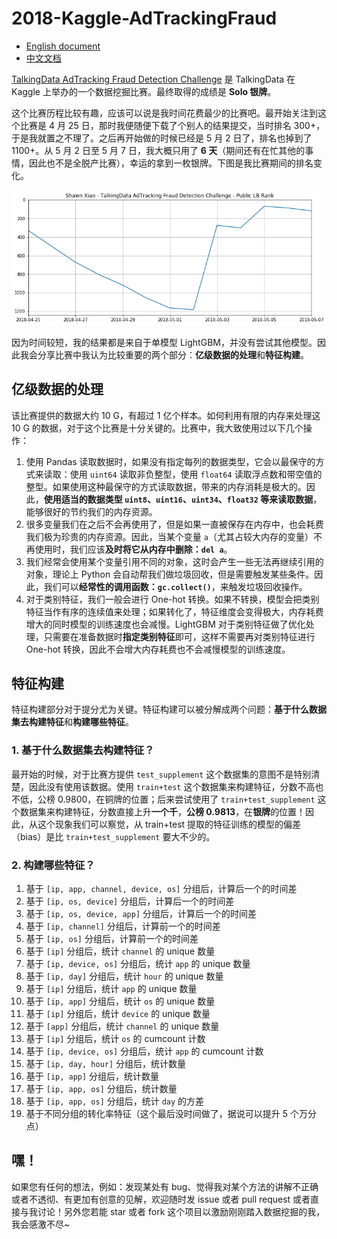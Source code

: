 # 2018-Kaggle-AdTrackingFraud

- [English document](README.md)
- [中文文档](README-zh.md)

[TalkingData AdTracking Fraud Detection Challenge](https://www.kaggle.com/c/talkingdata-adtracking-fraud-detection) 是 TalkingData 在 Kaggle 上举办的一个数据挖掘比赛。最终取得的成绩是 **Solo 银牌**。

这个比赛历程比较有趣，应该可以说是我时间花费最少的比赛吧。最开始关注到这个比赛是 4 月 25 日，那时我便随便下载了个别人的结果提交，当时排名 300+，于是我就置之不理了。之后再开始做的时候已经是 5 月 2 日了，排名也掉到了 1100+。从 5 月 2 日至 5 月 7 日，我大概只用了 **6 天**（期间还有在忙其他的事情，因此也不是全脱产比赛），幸运的拿到一枚银牌。下图是我比赛期间的排名变化。

![公榜排名变化](pic/rank.png)

因为时间较短，我的结果都是来自于单模型 LightGBM，并没有尝试其他模型。因此我会分享比赛中我认为比较重要的两个部分：**亿级数据的处理**和**特征构建**。

## 亿级数据的处理

该比赛提供的数据大约 10 G，有超过 1 亿个样本。如何利用有限的内存来处理这 10 G 的数据，对于这个比赛是十分关键的。比赛中，我大致使用过以下几个操作：

1. 使用 Pandas 读取数据时，如果没有指定每列的数据类型，它会以最保守的方式来读取：使用 `uint64` 读取非负整型，使用 `float64` 读取浮点数和带空值的整型。如果使用这种最保守的方式读取数据，带来的内存消耗是极大的。因此，**使用适当的数据类型 `uint8`、`uint16`、`uint34`、`float32` 等来读取数据**，能够很好的节约我们的内存资源。
2. 很多变量我们在之后不会再使用了，但是如果一直被保存在内存中，也会耗费我们极为珍贵的内存资源。因此，当某个变量 `a`（尤其占较大内存的变量）不再使用时，我们应该**及时将它从内存中删除：`del a`**。
3. 我们经常会使用某个变量引用不同的对象，这时会产生一些无法再继续引用的对象，理论上 Python 会自动帮我们做垃圾回收，但是需要触发某些条件。因此，我们可以**经常性的调用函数：`gc.collect()`**，来触发垃圾回收操作。
4. 对于类别特征，我们一般会进行 One-hot 转换。如果不转换，模型会把类别特征当作有序的连续值来处理；如果转化了，特征维度会变得极大，内存耗费增大的同时模型的训练速度也会减慢。LightGBM 对于类别特征做了优化处理，只需要在准备数据时**指定类别特征**即可，这样不需要再对类别特征进行 One-hot 转换，因此不会增大内存耗费也不会减慢模型的训练速度。

## 特征构建

特征构建部分对于提分尤为关键。特征构建可以被分解成两个问题：**基于什么数据集去构建特征**和**构建哪些特征**。

### 1. 基于什么数据集去构建特征？

最开始的时候，对于比赛方提供 `test_supplement` 这个数据集的意图不是特别清楚，因此没有使用该数据。使用 `train+test` 这个数据集来构建特征，分数不高也不低，公榜 0.9800，在铜牌的位置；后来尝试使用了 `train+test_supplement` 这个数据集来构建特征，分数直接上升**一个千**，**公榜 0.9813**，在**银牌**的位置！因此，从这个现象我们可以察觉，从 train+test 提取的特征训练的模型的偏差（bias）是比 `train+test_supplement` 要大不少的。

### 2. 构建哪些特征？

1. 基于 `[ip, app, channel, device, os]` 分组后，计算后一个的时间差
2. 基于 `[ip, os, device]` 分组后，计算后一个的时间差
3. 基于 `[ip, os, device, app]` 分组后，计算后一个的时间差
4. 基于 `[ip, channel]` 分组后，计算前一个的时间差
5. 基于 `[ip, os]` 分组后，计算前一个的时间差
6. 基于 `[ip]` 分组后，统计 `channel` 的 unique 数量
7. 基于 `[ip, device, os]` 分组后，统计 `app` 的 unique 数量
8. 基于 `[ip, day]` 分组后，统计 `hour` 的 unique 数量
9. 基于 `[ip]` 分组后，统计 `app` 的 unique 数量
10. 基于 `[ip, app]` 分组后，统计 `os` 的 unique 数量
11. 基于 `[ip]` 分组后，统计 `device` 的 unique 数量
12. 基于 `[app]` 分组后，统计 `channel` 的 unique 数量
13. 基于 `[ip]` 分组后，统计 `os` 的 cumcount 计数
14. 基于 `[ip, device, os]` 分组后，统计 `app` 的 cumcount 计数
15. 基于 `[ip, day, hour]` 分组后，统计数量
16. 基于 `[ip, app]` 分组后，统计数量
17. 基于 `[ip, app, os]` 分组后，统计数量
18. 基于 `[ip, app, os]` 分组后，统计 `day` 的方差
19. 基于不同分组的转化率特征（这个最后没时间做了，据说可以提升 5 个万分点）

## 嘿！

如果您有任何的想法，例如：发现某处有 bug、觉得我对某个方法的讲解不正确或者不透彻、有更加有创意的见解，欢迎随时发 issue 或者 pull request 或者直接与我讨论！另外您若能 star 或者 fork 这个项目以激励刚刚踏入数据挖掘的我，我会感激不尽~